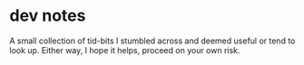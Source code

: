 # dev notes

A small collection of tid-bits I stumbled across and deemed useful or tend to
look up. Either way, I hope it helps, proceed on your own risk.
